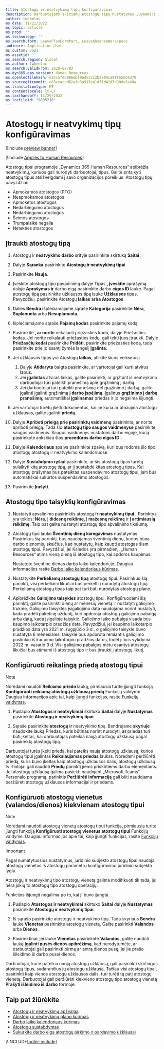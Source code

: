 ```yaml
---
title: Atostogų ir neatvykimų tipų konfigūravimas
description: Darbuotojams skiriamų atostogų tipų nustatymas „Dynamics 365 Human Resources“.
author: twheeloc
ms.date: 11/21/2022
ms.topic: article
ms.prod: ''
ms.technology: ''
ms.search.form: LeavePlanFormPart, LeaveAbsenceWorkspace
audience: Application User
ms.custom: 7521
ms.assetid: ''
ms.search.region: Global
ms.author: twheeloc
ms.search.validFrom: 2020-02-03
ms.dyn365.ops.version: Human Resources
ms.openlocfilehash: e35c5fed886ebf9a453c22b3e04ca9ffe50b6d70
ms.sourcegitcommit: e88ecaccd82afa3a915e41df1d4287d99da6a48a
ms.translationtype: MT
ms.contentlocale: lt-LT
ms.lasthandoff: 11/29/2022
ms.locfileid: "9805210"
---
```

# <a name="configure-leave-and-absence-types"></a>Atostogų ir neatvykimų tipų konfigūravimas

[!include [preview banner](../includes/preview-banner.md)]

[!include [Applies to Human Resources](../includes/applies-to-hr.md)]

Atostogų tipai programoje „Dynamics 365 Human Resources“ apibrėžia neatvykimų, kuriuos gali nurodyti darbuotojai, tipus. Galite pritaikyti atostogų tipus atsižvelgdami į savo organizacijos poreikius. Atostogų tipų pavyzdžiai:

- Apmokamos atostogos (PTO)
- Neapmokamos atostogos
- Apmokėtos atostogos
- Nedarbingumo atostogos
- Nedarbingumo atostogos
- Šeimos atostogos
- Trumpalaikė negalia
- Netekties atostogos

## <a name="add-a-leave-type"></a>Įtraukti atostogų tipą

1. Atostogų ir **neatvykimo darbo** srityje pasirinkite skirtuką **Saitai** .
2. Dalyje **Sąranka** pasirinkite **Atostogų ir neatvykimų tipai**.
3. Pasirinkite **Nauja**.
4. Įveskite atostogų tipo pavadinimą dalyje Tipas **, įveskite** aprašymą dalyje **Aprašymas ir** darbo eigą pasirinkite darbo **eigos ID** lauke. Pagal atostogų tipą pasirinkite užklausos tipą lauke **Užklausos** tipas. Pavyzdžiui, pasirinkite Atostogų **laikas**  **arba Atostogos**.
5. Dalies **Bendra** išplečiamajame sąraše **Kategorija** pasirinkite **Nėra**, **Suplanuota** arba **Nesuplanuota**.
6. Išplečiamajame sąraše **Pajamų kodas** pasirinkite pajamų kodą.
7. Pasirinkite **, ar norite** reikalauti priežasties kodo, dalyje Priežasties kodas. Jei norite reikalauti priežasties kodų, gali tekti juos įtraukti. Dalyje **Priežasčių kodai** pasirinkite **Pridėti**, pasirinkite priežasties kodą, tada pasirinkite prie jo esantį žymės langelį **Įgalinta**.
8. Jei užklausos tipas yra Atostogų **laikas**, atlikite šiuos veiksmus:

      1. Dalyje **Atidaryta** baigta pasirinkite, ar vartotojai gali kurti atvirus lapus.
      2. Jei **įgalintas** atviras laikas, galite pasirinkti, ar grįžtant iš neatvykimo darbuotojai turi pateikti pranešimą apie grąžinimą į darbą.
      3. Jei darbuotojai turi pateikti pranešimą dėl grąžinimo į darbą, galite įgalinti įgalinti grąžinimą **į darbo įspėjimą**. Įgalinus **grąžinimo į darbą pranešimą**, automatiškai **įgalinamas** priedas ir jo negalima išjungti.

9. Jei vartotojai turėtų įkelti dokumentus, kai jie kuria ar atnaujina atostogų užklausas, galite įgalinti **priedą**.
10. Dalyje **Apriboti prieigą prie pasirinktų vaidmenų** pasirinkite, ar norite apriboti prieigą. Tada šio **atostogų tipo saugos vaidmenyse** pasirinkite saugos vaidmenis. Saugos vaidmenys nustatomi darbo eigoje, kurią pasirinkote anksčiau šios **procedūros darbo eigos ID** .
11. Dalyje **Kalendoriaus** spalva pasirinkite spalvą, kuri bus rodoma šio tipo atostogų atostogų ir neatvykimo kalendoriuose.
11. Dalyje **Sustabdymo ryšiai** pasirinkite, ar šis atostogų tipas turėtų sulaikyti kitą atostogų tipą, ar jį sustabdė kitas atostogų tipas. Kai atostogų prašymas bus pateiktas suspendavimo atostogų tipui, jam bus automatiškai sukurtos suspendavimo atostogos.
12. Pasirinkite **Įrašyti**.

## <a name="configure-leave-type-rules"></a>Atostogų tipo taisyklių konfigūravimas

1. Nustatyti apvalinimo pasirinktis atostogų **ir neatvykimų tipui** . Parinktys yra tokios: **Nėra**, **Į didesnę reikšmę**, **Į mažesnę reikšmę** ir **Į artimiausią reikšmę**. Taip pat galite nustatyti atostogų tipo apvalinimo tikslumą.
2. Atostogų tipo lauko **Šventinių dienų koregavimas** nustatymas. Pasirinkus šią parinktį, bus naudojamas šventinių dienų, kurios būna darbo dienomis, skaičius, kad nustatytų, kaip kaupti atostogas šiam atostogų tipui. Pavyzdžiui, jei Kalėdos yra pirmadienį, „Human Resources“ atims vieną dieną iš atostogų tipo, kai apdoros kaupimus.

   Nustatote šventine dienas darbo laiko kalendoriuje. Daugiau informacijos rasite [Darbo laiko kalendoriaus kūrimas](hr-leave-and-absence-working-time-calendar.md).
   
 3. Nustatykite **Perkeliamų atostogų tipą** atostogų tipui. Pasirinkus šią parinktį, visi perkeliami likučiai bus perkelti į nurodytą atostogų tipą. Perkeliamų atostogų tipas taip pat turi būti nurodytas atostogų plane. 
 
4. Apibrėžkite **Galiojimo taisykles** atostogų tipui. Konfigūruodami šią parinktį, galite pasirinkti dienų ar mėnesių vienetą ir nustatyti galiojimo trukmę. Galiojimo taisyklės įsigaliojimo data naudojama norint nustatyti, kada pradėti paketinę užduotį, kuri apdoroja atostogų galiojimo pabaigą arba datą, kada įsigalioja taisyklė. Galiojimo laiko pabaiga visada bus kaupimo laikotarpio pradžios data. Pavyzdžiui, jei kaupimo laikotarpio pradžios data yra 2021 m. rugpjūčio 3 d., o galiojimo taisyklė buvo nustatyta 6 mėnesiams, taisyklė bus apdorota remiantis galiojimo poslinkiu iš kaupimo laikotarpio pradžios datos, todėl ji bus vykdoma 2022 m. vasario 3 d. Visi galiojimo pabaigos metu esantys atostogų likučiai bus atimami iš atostogų tipo ir bus įtraukti į atostogų likutį.
 
## <a name="configure-the-required-attachment-per-leave-type"></a>Konfigūruoti reikalingą priedą atostogų tipui

> [!NOTE]
> Norėdami naudoti **Reikiamo priedo** lauką, pirmiausia turite įjungti funkciją **Konfigūruoti reikiamą atostogų užklausų priedą** Funkcijų valdyme. Daugiau informacijos apie tai, kaip įjungti funkcijas, rasite [Funkcijų valdymas](hr-admin-manage-features.md).

1. Puslapio **Atostogos ir neatvykimai** skirtuko **Saitai** dalyje **Nustatymas** pasirinkite **Atostogų ir neatvykimų tipai**.

2. Sąraše pasirinkite **atostogų ir** neatvykimo tipą. Bendrajame **skyriuje** naudokite lauką Priedas, kuris būtinas norint nurodyti, **ar** priedas turi būti įkeltas, kai darbuotojas pateikia naują atostogų užklausą pagal pasirinktą atostogų tipą. 

Darbuotojai turės įkelti priedą, kai pateiks naują atostogų užklausą, kurios atostogų tipui įgalintas **Reikalaujamas priedas** laukas. Norėdami peržiūrėti priedą, kuris buvo įkeltas kaip atostogų užklausos dalis, atostogų užklausų tvirtintojai gali naudoti **Priedų** parinktį jiems priskirtiems darbo elementams. Jei atostogų užklausą galima pasiekti naudojant „Microsoft Teams” Personalo programą, parinktis **Peržiūrėti informaciją** gali būti naudojama peržiūrėti atostogų užklausos informacijai ir priedams.

## <a name="configure-leave-units-hoursdays-per-leave-type"></a>Konfigūruoti atostogų vienetus (valandos/dienos) kiekvienam atostogų tipui

> [!NOTE]
> Norėdami naudoti atostogų vienetų atostogų tipui funkciją, pirmiausia turite įjungti funkciją **Konfigūruoti atostogų vienetus atostogų tipui** Funkcijų valdyme. Daugiau informacijos apie tai, kaip įjungti funkcijas, rasite [Funkcijų valdymas](hr-admin-manage-features.md).

> [!IMPORTANT]
> Pagal numatytuosius nustatymus, juridinio subjekto atostogų tipai naudoja atostogų vienetus iš atostogų parametrų konfigūravimo juridinio subjekto lygiu.
> 
> Atostogų ir neatvykimų tipo atostogų vienetą galima modifikuoti tik tada, jei nėra jokių to atostogų tipo atostogų operacijų.
> 
> Funkcijos išjungti negalima po to, kai ji buvo įjungta.

1. Puslapio **Atostogos ir neatvykimai** skirtuko **Saitai** dalyje **Nustatymas** pasirinkite **Atostogų ir neatvykimų tipai**.

2. Iš sąrašo pasirinkite atostogų ir neatvykimo tipą. Tada skyriaus **Bendra** lauke **Vienetas** pasirinkite atostogų vienetą. Galite pasirinkti **Valandos** arba **Dienos**.

3. Pasirinktinai: jei lauke **Vienetas** pasirinkote **Valandos**, galite naudoti lauką **Įgalinti pusės dienos apibrėžimą**, kad nurodytumėte, ar darbuotojai gali pasirinkti pirmą ar antrą dienos pusę, jei jie prašo išleidimo iš darbo pusei dienos.

Darbuotojai, kurie pateikia naują atostogų užklausą, gali pasirinkti skirtingus atostogų tipus, sudarančius jų atostogų užklausą. Tačiau visi atostogų tipai, pasirinkti kaip vienos atostogų užklausos dalis, turi turėti tą patį atostogų vienetą. Darbuotojai gali peržiūrėti kiekvieno atostogų tipo atostogų vienetą **Prašyti išleidimo iš darbo** formoje.

## <a name="see-also"></a>Taip pat žiūrėkite

- [Atostogų ir neatvykimų apžvalga](hr-leave-and-absence-overview.md)
- [Atostogų ir neatvykimų plano kūrimas](hr-leave-and-absence-plans.md)
- [Darbo laiko kalendoriaus kūrimas](hr-leave-and-absence-working-time-calendar.md)
- [Atostogų sustabdymas](hr-leave-and-absence-suspend-leave.md)
- [Sukurkite darbo eigą atostogų pirkimo ir pardavimo užklausai](hr-leave-and-absence-buy-sell-workflow.md)



[!INCLUDE[footer-include](../includes/footer-banner.md)]
